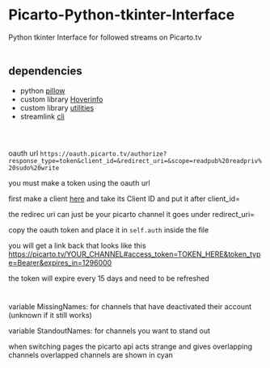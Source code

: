 # Picarto-Python-tkinter-Interface
Python tkinter Interface for followed streams on Picarto.tv
<br><br>
## dependencies
- python [pillow](https://pypi.org/project/Pillow/)
- custom library [Hoverinfo](https://github.com/KATC14/python-custom-library)
- custom library [utilities](https://github.com/KATC14/python-custom-library)
- streamlink [cli](https://streamlink.github.io)<br><br>

#
oauth url `https://oauth.picarto.tv/authorize?response_type=token&client_id=&redirect_uri=&scope=readpub%20readpriv%20sudo%20write`

you must make a token using the oauth url

first make a client [here](https://oauth.picarto.tv/client) and take its Client ID and put it after client_id=

the redirec uri can just be your picarto channel it goes under redirect_uri=

copy the oauth token and place it in `self.auth` inside the file

you will get a link back that looks like this https://picarto.tv/YOUR_CHANNEL#access_token=TOKEN_HERE&token_type=Bearer&expires_in=1296000

the token will expire every 15 days and need to be refreshed

#
variable MissingNames: for channels that have deactivated their account (unknown if it still works)

variable StandoutNames: for channels you want to stand out

when switching pages the picarto api acts strange and gives overlapping channels overlapped channels are shown in cyan
